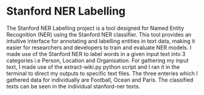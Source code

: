 # Stanford NER Labelling 

The Stanford NER Labelling project is a tool designed for Named Entity Recognition (NER) using the Stanford NER classifier. This tool provides an intuitive interface for annotating and labelling entities in text data, making it easier for researchers and developers to train and evaluate NER models. I made use of the Stanford NER to label words in a given input text into 3 categories i.e Person, Location and Organisation. For gathering my input text, I made use of the extract-wiki.py python script  and I ran it in the terminal to direct my outputs to specific text files. The three enteries  which I gathered data for individually are Football, Ocean and Paris. The classified texts can be seen in the individual stanford-ner texts.
